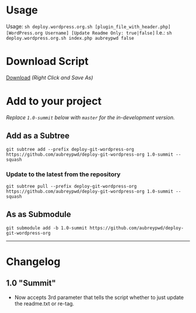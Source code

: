 # Usage

Usage: `sh deploy.wordpress.org.sh [plugin_file_with_header.php] [WordPress.org Username] [Update Readme Only: true|false]`
I.e.: `sh deploy.wordpress.org.sh index.php aubreypwd false`

# Download Script

[Download](https://raw.githubusercontent.com/aubreypwd/deploy-git-wordpress-org/1.0-summit/deploy-git-wordpress-org.sh) *(Right Click and Save As)*

# Add to your project

*Replace `1.0-summit` below with `master` for the in-development version.*

## Add as a Subtree

	git subtree add --prefix deploy-git-wordpress-org https://github.com/aubreypwd/deploy-git-wordpress-org 1.0-summit --squash

### Update to the latest from the repository

	git subtree pull --prefix deploy-git-wordpress-org https://github.com/aubreypwd/deploy-git-wordpress-org 1.0-summit --squash

## As as Submodule

	git submodule add -b 1.0-summit https://github.com/aubreypwd/deploy-git-wordpress-org

_______________________

# Changelog

## 1.0 "Summit"

- Now accepts 3rd parameter that tells the script whether to just update the readme.txt or re-tag.
